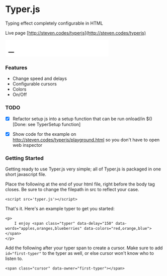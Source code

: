 # Typer.js
Typing effect completely configurable in HTML

Live page
[http://steven.codes/typerjs](http://steven.codes/typerjs)

![example gif of typing effect](demo/assets/not_the_first_example.gif)


### Features
- Change speed and delays
- Configurable cursors
- Colors
- On/Off


### TODO
- [x] Refactor setup js into a setup function that can be run onload/in $() [Done: see TyperSetup function]
- [x] Show code for the example on http://steven.codes/typerjs/playground.html so you don't have to open web inspector


### Getting Started
Getting ready to use Typer.js very simple; all of Typer.js is packaged in one short javascript file.

Place the following at the end of your html file, right before the body tag closes. Be sure to change the filepath in src to reflect your case.

```
<script src='typer.js'></script>
```

That's it. Here's an example typer to get you started:

```
<p>
	I enjoy <span class="typer" data-delay="150" data-words="apples,oranges,blueberries" data-colors="red,orange,blue"></span>
</p>
```

Add the following after your typer span to create a cursor. Make sure to add `id="first-typer"` to the typer as well, or else cursor won't know who to listen to.

```
<span class="cursor" data-owner="first-typer"></span>
```





